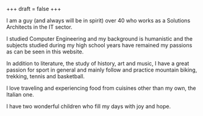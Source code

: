 +++
draft = false
+++

I am a guy (and always will be in spirit) over 40 who works as a Solutions Architects in the IT sector.

I studied Computer Engineering and my background is humanistic and the subjects studied during my high school years have remained my passions as can be seen in this website.

In addition to literature, the study of history, art and music, I have a great passion for sport in general and mainly follow and practice mountain biking, trekking, tennis and basketball.

I love traveling and experiencing food from cuisines other than my own, the Italian one.

I have two wonderful children who fill my days with joy and hope.
